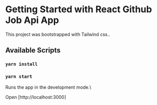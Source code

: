 # Getting Started with React Github Job Api App

This project was bootstrapped with Tailwind css..

## Available Scripts

### `yarn install`

### `yarn start`

Runs the app in the development mode.\

Open [http://localhost:3000]
